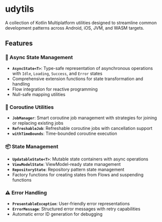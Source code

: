 # udytils

A collection of Kotlin Multiplatform utilities designed to streamline common development patterns
across Android, iOS, JVM, and WASM targets.

## Features

### 🔄 Async State Management

- **`AsyncState<T>`**: Type-safe representation of asynchronous operations with `Idle`, `Loading`,
  `Success`, and `Error` states
- Comprehensive extension functions for state transformation and handling
- Flow integration for reactive programming
- Null-safe mapping utilities

### 🎯 Coroutine Utilities

- **`JobManager`**: Smart coroutine job management with strategies for joining or replacing existing
  jobs
- **`RefreshableJob`**: Refreshable coroutine jobs with cancellation support
- **`withTimeBounds`**: Time-bounded coroutine execution

### 📦 State Management

- **`UpdatableState<T>`**: Mutable state containers with async operations
- **`ViewModelState`**: ViewModel-ready state management
- **`RepositoryState`**: Repository pattern state management
- Factory functions for creating states from Flows and suspending functions

### ⚠️ Error Handling

- **`PresentableException`**: User-friendly error representations
- **`ErrorMessage`**: Structured error messages with retry capabilities
- Automatic error ID generation for debugging
